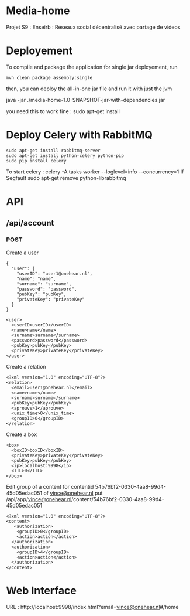Media-home
==========

Projet S9 : Enseirb : Réseaux social décentralisé avec partage de videos


# Deployement #

To compile and package the application for single jar deployement, run


    mvn clean package assembly:single

then, you can deploy the all-in-one jar file and run it with just the jvm

   java -jar ./media-home-1.0-SNAPSHOT-jar-with-dependencies.jar


you need this to work fine :
	sudo apt-get install 

# Deploy Celery with RabbitMQ
	sudo apt-get install rabbitmq-server
	sudo apt-get install python-celery python-pip
	sudo pip install celery
To start celery : celery -A tasks worker --loglevel=info --concurrency=1
If Segfault 
	sudo apt-get remove python-librabbitmq


# API #

## /api/account ##

### POST ###

Create a user
	
	{
	  "user": {
	    "userID": "user1@onehear.nl",
	    "name": "name",
	    "surname": "surname",
	    "password": "password",
	    "pubKey": "pubKey",
	    "privateKey": "privateKey"
	  }
	}

	<user>
	  <userID>userID</userID>
	  <name>name</name>
	  <surname>surname</surname>
	  <password>password</password>
	  <pubKey>pubKey</pubKey>
	  <privateKey>privateKey</privateKey>
	</user>

Create a relation

	<?xml version="1.0" encoding="UTF-8"?>
	<relation>
	  <email>user1@onehear.nl</email>
	  <name>name</name>
	  <surname>surname</surname>
	  <pubKey>pubKey</pubKey>
	  <aprouve>1</aprouve>
	  <unix_time>0</unix_time>
	  <groupID>0</groupID>
	</relation>

Create a box

	<box>
	  <boxID>boxID</boxID>
	  <privateKey>privateKey</privateKey>
	  <pubKey>pubKey</pubKey>
	  <ip>localhost:9998</ip>
	  <TTL>0</TTL>
	</box>
	
Edit group of a content
for contentid 54b76bf2-0330-4aa8-99d4-45d05edac051 of vince@onehear.nl
put
	/api/app/vince@onehear.nl/content/54b76bf2-0330-4aa8-99d4-45d05edac051

	<?xml version="1.0" encoding="UTF-8"?>
	<content>
	   <authorization>
	    <groupID>0</groupID>
	    <action>action</action>
	  </authorization>
	  <authorization>
	    <groupID>4</groupID>
	    <action>action</action>
	  </authorization>
	</content>
	   

# Web Interface #
URL : http://localhost:9998/index.html?email=vince@onehear.nl#/home